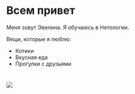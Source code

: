 # Всем привет
Меня зовут Эвелина. Я обучаюсь в Нетологии.

Вещи, которые я люблю: 

* Котики
* Вкусная еда
* Прогулки с друзьями
  
![](../Me/котэ-сон-7701448.jpeg)
=======